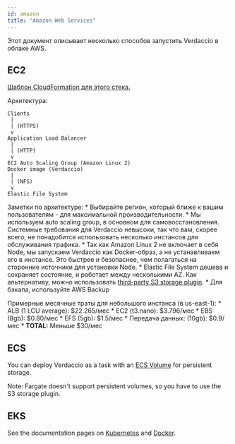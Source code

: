 ```yaml
---
id: amazon
title: "Amazon Web Services"
---
```


Этот документ описывает несколько способов запустить Verdaccio в облаке AWS.

## EC2

[Шаблон CloudFormation для этого стека.](https://github.com/verdaccio/verdaccio/blob/master/contrib/aws/cloudformation-ec2-efs.yaml)

Архитектура:

    Clients
     |
     | (HTTPS)
     v
    Application Load Balancer
     |
     | (HTTP)
     v
    EC2 Auto Scaling Group (Amazon Linux 2)
    Docker image (Verdaccio)
     |
     | (NFS)
     v
    Elastic File System
    

Заметки по архитектуре: * Выбирайте регион, который ближе к вашим пользователям - для максимальной производительности. * Мы используем auto scaling group, в основном для самовосстановления. Системные требования для Verdaccio невысоки, так что вам, скорее всего, не понадобится использовать несколько инстансов для обслуживания трафика. * Так как Amazon Linux 2 не включает в себя Node, мы запускаем Verdaccio как Docker-образ, а не устанавливаем его в инстансе. Это быстрее и безопаснее, чем полагаться на сторонние источники для установки Node. * Elastic File System дешева и сохраняет состояние, и работает между несколькими AZ. Как альтернативу, можно использовать [third-party S3 storage plugin](https://github.com/remitly/verdaccio-s3-storage). * Для бэкапа, используйте AWS Backup

Примерные месячные траты для небольшого инстанса (в us-east-1): * ALB (1 LCU average): $22.265/мес * EC2 (t3.nano): $3.796/мес * EBS (8gb): $0.80/мес * EFS (5gb): $1.5/мес * Передача данных: (10gb): $0.9/мес * **TOTAL:** Меньше $30/мес

## ECS

You can deploy Verdaccio as a task with an [ECS Volume](https://docs.aws.amazon.com/AmazonECS/latest/developerguide/using_data_volumes.html) for persistent storage.

Note: Fargate doesn't support persistent volumes, so you have to use the S3 storage plugin.

## EKS

See the documentation pages on [Kubernetes](kubernetes) and [Docker](docker).